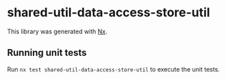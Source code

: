 # shared-util-data-access-store-util

This library was generated with [Nx](https://nx.dev).

## Running unit tests

Run `nx test shared-util-data-access-store-util` to execute the unit tests.
